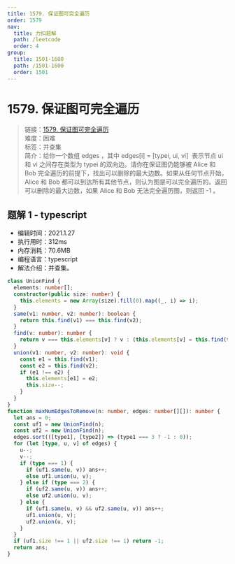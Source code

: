 ```yaml
---
title: 1579. 保证图可完全遍历
order: 1579
nav:
  title: 力扣题解
  path: /leetcode
  order: 4
group:
  title: 1501-1600
  path: /1501-1600
  order: 1501
---
```


# 1579. 保证图可完全遍历

> 链接：[1579. 保证图可完全遍历](https://leetcode-cn.com/problems/remove-max-number-of-edges-to-keep-graph-fully-traversable/)  
> 难度：困难  
> 标签：并查集  
> 简介：给你一个数组 edges ，其中 edges[i] = [typei, ui, vi]  表示节点 ui 和 vi 之间存在类型为 typei 的双向边。请你在保证图仍能够被 Alice 和 Bob 完全遍历的前提下，找出可以删除的最大边数。如果从任何节点开始，Alice 和 Bob 都可以到达所有其他节点，则认为图是可以完全遍历的。返回可以删除的最大边数，如果 Alice 和 Bob 无法完全遍历图，则返回 -1 。

## 题解 1 - typescript

- 编辑时间：2021.1.27
- 执行用时：312ms
- 内存消耗：70.6MB
- 编程语言：typescript
- 解法介绍：并查集。

```typescript
class UnionFind {
  elements: number[];
  constructor(public size: number) {
    this.elements = new Array(size).fill(0).map((_, i) => i);
  }
  same(v1: number, v2: number): boolean {
    return this.find(v1) === this.find(v2);
  }
  find(v: number): number {
    return v === this.elements[v] ? v : (this.elements[v] = this.find(this.elements[v]));
  }
  union(v1: number, v2: number): void {
    const e1 = this.find(v1);
    const e2 = this.find(v2);
    if (e1 !== e2) {
      this.elements[e1] = e2;
      this.size--;
    }
  }
}
function maxNumEdgesToRemove(n: number, edges: number[][]): number {
  let ans = 0;
  const uf1 = new UnionFind(n);
  const uf2 = new UnionFind(n);
  edges.sort(([type1], [type2]) => (type1 === 3 ? -1 : 0));
  for (let [type, u, v] of edges) {
    u--;
    v--;
    if (type === 1) {
      if (uf1.same(u, v)) ans++;
      else uf1.union(u, v);
    } else if (type === 2) {
      if (uf2.same(u, v)) ans++;
      else uf2.union(u, v);
    } else {
      if (uf1.same(u, v) && uf2.same(u, v)) ans++;
      uf1.union(u, v);
      uf2.union(u, v);
    }
  }
  if (uf1.size !== 1 || uf2.size !== 1) return -1;
  return ans;
}
```
